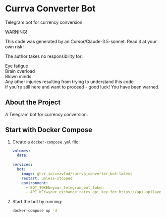 # Currva Converter Bot

Telegram bot for currency conversion.

WARNING!

This code was generated by an Cursor/Claude-3.5-sonnet. Read it at your own risk!

The author takes no responsibility for:

Eye fatigue  
Brain overload  
Blown minds  
Any other injuries resulting from trying to understand this code  
If you're still here and want to proceed -   good luck! You have been warned.

## About the Project

A Telegram bot for currency conversion.

## Start with Docker Compose

1. Create a `docker-compose.yml` file:

   ```yaml
   volumes:
     data:
  
   services:
     bot:
       image: ghcr.io/vvzvlad/currva_converter_bot:latest
       restart: unless-stopped
       environment:
         - BOT_TOKEN=your_telegram_bot_token
         - API_KEY=your_exchange_rates_api_key for https://api.apilayer.com/currency_data
   ```

2. Start the bot by running:

   ```bash
   docker-compose up -d
   ```

